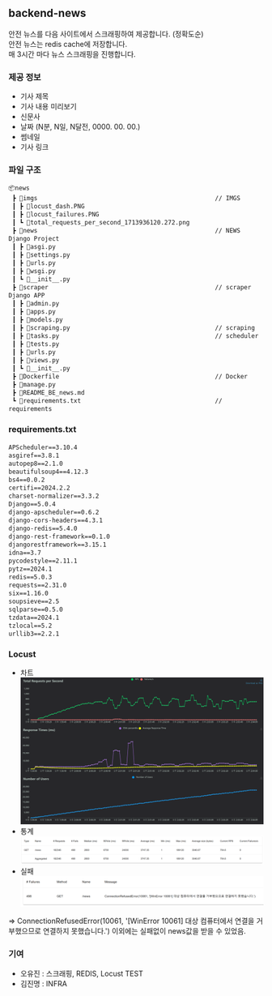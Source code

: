 ## backend-news

안전 뉴스를 다음 사이트에서 스크래핑하여 제공합니다. (정확도순)<br>
안전 뉴스는 redis cache에 저장합니다.<br>
매 3시간 마다 뉴스 스크래핑을 진행합니다.

### 제공 정보

- 기사 제목
- 기사 내용 미리보기
- 신문사
- 날짜 (N분, N일, N달전, 0000. 00. 00.)
- 썸네일
- 기사 링크

### 파일 구조
```
📦news
 ┣ 📂imgs                                                 // IMGS
 ┃ ┣ 📜locust_dash.PNG
 ┃ ┣ 📜locust_failures.PNG
 ┃ ┗ 📜total_requests_per_second_1713936120.272.png
 ┣ 📂news                                                 // NEWS Django Project
 ┃ ┣ 📜asgi.py
 ┃ ┣ 📜settings.py
 ┃ ┣ 📜urls.py
 ┃ ┣ 📜wsgi.py
 ┃ ┗ 📜__init__.py
 ┣ 📂scraper                                              // scraper Django APP
 ┃ ┣ 📜admin.py
 ┃ ┣ 📜apps.py
 ┃ ┣ 📜models.py
 ┃ ┣ 📜scraping.py                                        // scraping
 ┃ ┣ 📜tasks.py                                           // scheduler
 ┃ ┣ 📜tests.py
 ┃ ┣ 📜urls.py
 ┃ ┣ 📜views.py
 ┃ ┗ 📜__init__.py
 ┣ 📜Dockerfile                                           // Docker
 ┣ 📜manage.py
 ┣ 📜README_BE_news.md
 ┗ 📜requirements.txt                                     // requirements
```

### requirements.txt

```
APScheduler==3.10.4
asgiref==3.8.1
autopep8==2.1.0
beautifulsoup4==4.12.3
bs4==0.0.2
certifi==2024.2.2
charset-normalizer==3.3.2
Django==5.0.4
django-apscheduler==0.6.2
django-cors-headers==4.3.1
django-redis==5.4.0
django-rest-framework==0.1.0
djangorestframework==3.15.1
idna==3.7
pycodestyle==2.11.1
pytz==2024.1
redis==5.0.3
requests==2.31.0
six==1.16.0
soupsieve==2.5
sqlparse==0.5.0
tzdata==2024.1
tzlocal==5.2
urllib3==2.2.1
```

### Locust

- 차트
  ![LOCUST GRAPH](imgs/total_requests_per_second_1713936120.272.png)
- 통계
  ![Alt text](imgs/locust_dash.PNG)
- 실패
  ![Alt text](imgs/locust_failures.PNG)

=> ConnectionRefusedError(10061, '[WinError 10061] 대상 컴퓨터에서 연결을 거부했으므로 연결하지 못했습니다.')
이외에는 실패없이 news값을 받을 수 있었음.

### 기여
- 오유진 : 스크래핑, REDIS, Locust TEST
- 김진명 : INFRA

